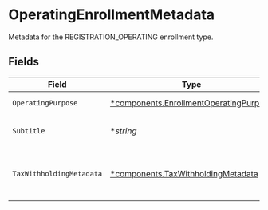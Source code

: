 # OperatingEnrollmentMetadata

Metadata for the REGISTRATION_OPERATING enrollment type.


## Fields

| Field                                                                                           | Type                                                                                            | Required                                                                                        | Description                                                                                     | Example                                                                                         |
| ----------------------------------------------------------------------------------------------- | ----------------------------------------------------------------------------------------------- | ----------------------------------------------------------------------------------------------- | ----------------------------------------------------------------------------------------------- | ----------------------------------------------------------------------------------------------- |
| `OperatingPurpose`                                                                              | [*components.EnrollmentOperatingPurpose](../../models/components/enrollmentoperatingpurpose.md) | :heavy_minus_sign:                                                                              | The purpose of the operating account.                                                           | CUSTODY                                                                                         |
| `Subtitle`                                                                                      | **string*                                                                                       | :heavy_minus_sign:                                                                              | Optional subtitle for the operating purpose                                                     | C/F Optionality Securities                                                                      |
| `TaxWithholdingMetadata`                                                                        | [*components.TaxWithholdingMetadata](../../models/components/taxwithholdingmetadata.md)         | :heavy_minus_sign:                                                                              | Optional tax withholding metadata for TAX_WITHHOLDING operating purpose                         |                                                                                                 |
